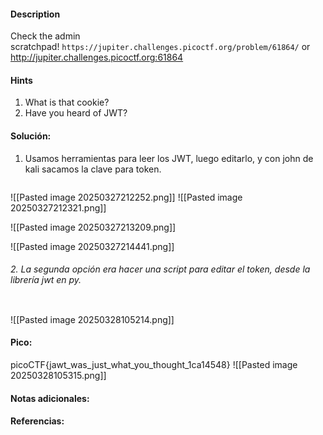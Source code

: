 
#### Description
Check the admin scratchpad! `https://jupiter.challenges.picoctf.org/problem/61864/` or http://jupiter.challenges.picoctf.org:61864


#### Hints 
1. What is that cookie?
2. Have you heard of JWT?


#### Solución:

1. Usamos herramientas para leer los JWT, luego editarlo, y con john de kali sacamos la clave para token.

````

`````
![[Pasted image 20250327212252.png]]
![[Pasted image 20250327212321.png]]

![[Pasted image 20250327213209.png]]

![[Pasted image 20250327214441.png]]




###### 2. La segunda opción era hacer una script para editar el token, desde la librería jwt en py.

````

`````

![[Pasted image 20250328105214.png]]



#### Pico:
picoCTF{jawt_was_just_what_you_thought_1ca14548}
![[Pasted image 20250328105315.png]]


#### Notas adicionales:


#### Referencias:



